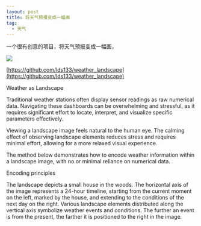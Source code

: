 ```yaml
---
layout: post
title: 将天气预报变成一幅画
tag:
  - 天气
---
```

一个很有创意的项目，将天气预报变成一幅画，

![](https://pic.superbed.cc/item/67029bf6991d0115df0d41c5.webp)


[https://github.com/lds133/weather_landscape](https://github.com/lds133/weather_landscape)


Weather as Landscape

Traditional weather stations often display sensor readings as raw numerical data. Navigating these dashboards can be overwhelming and stressful, as it requires significant effort to locate, interpret, and visualize specific parameters effectively.

Viewing a landscape image feels natural to the human eye. The calming effect of observing landscape elements reduces stress and requires minimal effort, allowing for a more relaxed visual experience.

The method below demonstrates how to encode weather information within a landscape image, with no or minimal reliance on numerical data.


Encoding principles


The landscape depicts a small house in the woods. The horizontal axis of the image represents a 24-hour timeline, starting from the current moment on the left, marked by the house, and extending to the conditions of the next day on the right. Various landscape elements distributed along the vertical axis symbolize weather events and conditions. The further an event is from the present, the farther it is positioned to the right in the image.

